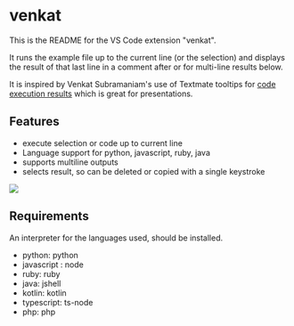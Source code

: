 # venkat

This is the README for the VS Code extension "venkat". 

It runs the example file up to the current line (or the selection) and displays the result of that last line in a comment after or for multi-line results below.

It is inspired by Venkat Subramaniam's use of Textmate tooltips for [code execution results](http://blog.agiledeveloper.com/2014/10/running-in-textmate.html) which is great for presentations.

## Features

* execute selection or code up to current line
* Language support for python, javascript, ruby, java
* supports multiline outputs
* selects result, so can be deleted or copied with a single keystroke

![](images/venkat-demo.gif)

## Requirements

An interpreter for the languages used, should be installed.

* python: python
* javascript : node
* ruby: ruby
* java: jshell
* kotlin: kotlin
* typescript: ts-node
* php: php
